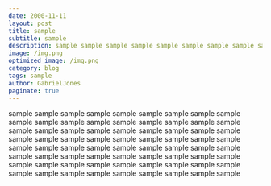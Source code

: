 ```yaml
---
date: 2000-11-11
layout: post
title: sample
subtitle: sample
description: sample sample sample sample sample sample sample sample sample sample sample sample sample sample sample sample sample sample sample sample sample sample sample sample sample sample sample sample sample sample sample sample sample sample sample sample sample sample sample sample sample sample sample sample sample sample sample sample sample sample sample sample sample sample sample sample sample sample sample sample sample sample sample sample sample sample sample sample sample sample sample sample sample sample sample sample sample sample sample sample sample sample sample sample sample sample sample sample sample sample sample sample sample sample sample sample sample sample sample sample sample sample sample sample sample sample sample sample sample sample sample sample sample sample sample sample sample sample sample sample sample sample sample sample sample sample sample sample sample sample sample sample sample sample sample sample sample sample sample sample sample sample sample sample sample sample sample sample sample sample sample sample sample sample sample sample sample sample sample sample sample sample sample sample sample sample sample sample sample sample sample sample sample sample sample sample sample sample sample sample sample sample sample sample sample sample sample sample sample sample sample sample sample sample sample sample sample sample sample sample sample sample sample sample sample sample sample sample sample sample sample sample sample sample sample sample sample sample sample sample sample sample sample sample sample sample sample sample sample sample sample sample sample sample sample sample sample sample sample sample sample sample sample sample sample sample sample sample sample sample sample sample sample sample sample sample sample sample sample sample sample sample sample sample sample sample sample sample sample sample sample sample sample sample sample sample sample sample sample sample sample sample sample sample sample sample sample sample sample sample sample sample sample sample sample sample sample sample sample sample sample sample sample sample sample sample sample sample sample sample sample sample sample sample sample sample sample sample sample sample sample sample sample sample sample sample sample sample sample sample sample sample sample sample sample sample sample sample sample sample sample sample sample sample sample sample sample sample sample sample sample sample sample sample sample sample sample sample sample sample sample sample sample sample sample sample sample sample sample sample sample sample sample sample sample sample sample sample sample sample sample sample sample sample sample sample sample sample sample sample sample sample sample sample sample sample sample sample sample sample sample sample sample sample sample sample sample sample sample sample sample sample sample sample sample sample sample sample sample sample sample sample sample sample sample sample sample sample sample sample sample sample sample sample sample sample sample sample sample sample sample sample sample sample sample sample sample sample sample sample sample sample sample sample sample sample sample sample sample sample sample sample sample sample sample sample sample sample sample sample sample sample sample sample sample sample sample sample sample sample sample sample sample sample sample sample sample sample sample sample sample sample sample sample sample sample sample sample sample sample sample sample sample sample sample sample sample sample sample sample sample sample sample sample sample sample sample sample sample sample sample sample sample sample sample sample sample sample sample sample sample sample sample sample sample sample sample sample sample sample sample sample sample sample sample sample sample sample sample sample sample sample sample sample sample sample sample sample sample sample sample sample sample sample sample sample sample sample sample sample sample sample sample sample sample sample sample sample sample sample sample sample sample sample sample sample sample sample sample sample sample sample sample sample sample sample sample sample sample sample sample sample sample sample sample sample sample sample sample sample sample sample sample sample sample sample sample sample sample sample sample sample sample sample sample sample sample sample sample sample sample sample sample sample sample sample sample sample sample sample sample sample sample sample sample sample sample sample sample sample sample sample sample sample sample sample sample sample sample sample sample sample sample sample sample sample sample sample sample sample sample sample sample sample sample sample sample sample sample sample sample sample sample sample sample sample sample sample sample sample sample sample sample sample sample sample sample sample sample sample sample sample sample sample sample sample sample sample sample sample sample sample sample sample sample sample sample sample sample sample sample sample sample sample sample sample sample sample sample sample sample sample sample sample sample sample sample sample sample sample sample sample sample sample sample sample sample sample sample sample sample sample sample sample sample sample sample sample sample sample sample sample sample sample sample sample sample sample sample sample sample sample sample sample sample sample sample sample sample sample sample sample sample sample sample sample sample sample sample sample sample sample 
image: /img.png
optimized_image: /img.png
category: blog
tags: sample
author: GabrielJones
paginate: true
---
```


sample sample sample sample sample sample sample sample sample sample sample sample sample sample sample sample sample sample sample sample sample sample sample sample sample sample sample sample sample sample sample sample sample sample sample sample sample sample sample sample sample sample sample sample sample sample sample sample sample sample sample sample sample sample sample sample sample sample sample sample sample sample sample sample sample sample sample sample sample sample sample sample 
